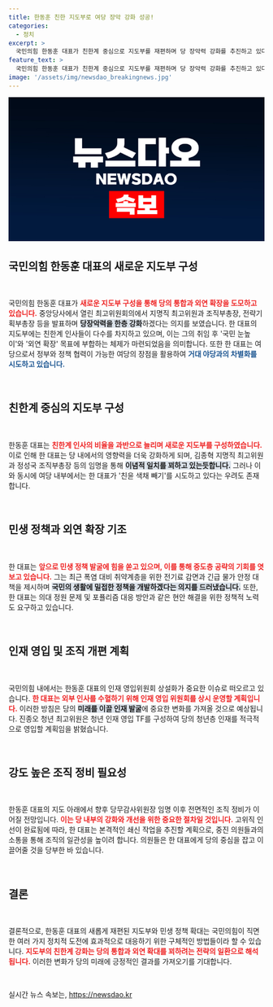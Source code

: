 ```yaml
---
title: 한동훈 친한 지도부로 여당 장악 강화 성공!
categories:
  - 정치
excerpt: >
  국민의힘 한동훈 대표가 친한계 중심으로 지도부를 재편하며 당 장악력 강화를 추진하고 있다. 민생 정책 발굴과 외연 확장에 주력하는 한 대표는 대여 협력으로 거대 야당과의 차별화를 노린다.
feature_text: >
  국민의힘 한동훈 대표가 친한계 중심으로 지도부를 재편하며 당 장악력 강화를 추진하고 있다. 민생 정책 발굴과 외연 확장에 주력하는 한 대표는 대여 협력으로 거대 야당과의 차별화를 노린다.
image: '/assets/img/newsdao_breakingnews.jpg'
---
```


<p><img src="/assets/img/newsdao_breakingnews.jpg" alt="pcversion 속보" /></p>

<h2 data-ke-size="size26">국민의힘 한동훈 대표의 새로운 지도부 구성</h2>

<p data-ke-size="size16">&nbsp;</p>

<p>국민의힘 한동훈 대표가 <b><span style="color: #ee2323;">새로운 지도부 구성을 통해 당의 통합과 외연 확장을 도모하고 있습니다.</span></b> 중앙당사에서 열린 최고위원회의에서 지명직 최고위원과 조직부총장, 전략기획부총장 등을 발표하며 <b><span style="background-color: #21538527;">당장악력을 한층 강화</span></b>하겠다는 의지를 보였습니다. 한 대표의 지도부에는 친한계 인사들이 다수를 차지하고 있으며, 이는 그의 취임 후 '국민 눈높이'와 '외연 확장' 목표에 부합하는 체제가 마련되었음을 의미합니다. 또한 한 대표는 여당으로서 정부와 정책 협력이 가능한 여당의 장점을 활용하여 <b><span style="color: #1a5490;">거대 야당과의 차별화를 시도하고 있습니다.</span></b> </p>

<p data-ke-size="size16">&nbsp;</p>

<h2 data-ke-size="size26">친한계 중심의 지도부 구성</h2>

<p data-ke-size="size16">&nbsp;</p>

<p>한동훈 대표는 <b><span style="color: #ee2323;">친한계 인사의 비율을 과반으로 늘리며 새로운 지도부를 구성하였습니다.</span></b> 이로 인해 한 대표는 당 내에서의 영향력을 더욱 강화하게 되며, 김종혁 지명직 최고위원과 정성국 조직부총장 등의 임명을 통해 <b><span style="background-color: #21538527;">이념적 일치를 꾀하고 있는듯합니다.</span></b> 그러나 이와 동시에 여당 내부에서는 한 대표가 '친윤 색채 빼기'를 시도하고 있다는 우려도 존재합니다.</p>

<p data-ke-size="size16">&nbsp;</p>

<h2 data-ke-size="size26">민생 정책과 외연 확장 기조</h2>

<p data-ke-size="size16">&nbsp;</p>

<p>한 대표는 <b><span style="color: #ee2323;">앞으로 민생 정책 발굴에 힘을 쏟고 있으며, 이를 통해 중도층 공략의 기회를 엿보고 있습니다.</span></b> 그는 최근 폭염 대비 취약계층을 위한 전기료 감면과 긴급 물가 안정 대책을 제시하며 <b><span style="background-color: #21538527;">국민의 생활에 밀접한 정책을 개발하겠다는 의지를 드러냈습니다.</span></b> 또한, 한 대표는 의대 정원 문제 및 포퓰리즘 대응 방안과 같은 현안 해결을 위한 정책적 노력도 요구하고 있습니다.</p>

<p data-ke-size="size16">&nbsp;</p>

<h2 data-ke-size="size26">인재 영입 및 조직 개편 계획</h2>

<p data-ke-size="size16">&nbsp;</p>

<p>국민의힘 내에서는 한동훈 대표의 인재 영입위원회 상설화가 중요한 이슈로 떠오르고 있습니다. <b><span style="color: #ee2323;">한 대표는 외부 인사를 수혈하기 위해 인재 영입 위원회를 상시 운영할 계획입니다.</span></b> 이러한 방침은 당의 <b><span style="background-color: #21538527;">미래를 이끌 인재 발굴</span></b>에 중요한 변화를 가져올 것으로 예상됩니다. 진종오 청년 최고위원은 청년 인재 영입 TF를 구성하여 당의 청년층 인재를 적극적으로 영입할 계획임을 밝혔습니다.</p>

<p data-ke-size="size16">&nbsp;</p>

<h2 data-ke-size="size26">강도 높은 조직 정비 필요성</h2>

<p data-ke-size="size16">&nbsp;</p>

<p>한동훈 대표의 지도 아래에서 향후 당무감사위원장 임명 이후 전면적인 조직 정비가 이어질 전망입니다. <b><span style="color: #ee2323;">이는 당 내부의 강화와 개선을 위한 중요한 절차일 것입니다.</span></b> 고위직 인선이 완료됨에 따라, 한 대표는 본격적인 쇄신 작업을 추진할 계획으로, 중진 의원들과의 소통을 통해 조직의 일관성을 높이려 합니다. 의원들은 한 대표에게 당의 중심을 잡고 이끌어줄 것을 당부한 바 있습니다.</p>

<p data-ke-size="size16">&nbsp;</p>

<h2 data-ke-size="size26">결론</h2>

<p data-ke-size="size16">&nbsp;</p>

<p>결론적으로, 한동훈 대표의 새롭게 재편된 지도부와 민생 정책 확대는 국민의힘이 직면한 여러 가지 정치적 도전에 효과적으로 대응하기 위한 구체적인 방법들이라 할 수 있습니다. <b><span style="color: #ee2323;">지도부의 친한계 강화는 당의 통합과 외연 확대를 꾀하려는 전략의 일환으로 해석됩니다.</span></b> 이러한 변화가 당의 미래에 긍정적인 결과를 가져오기를 기대합니다. </p>

<p data-ke-size="size16">&nbsp;</p>
실시간 뉴스 속보는, <a href="https://newsdao.kr" rel="dofollow">https://newsdao.kr</a>



